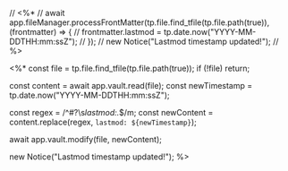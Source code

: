 // <%\*
// await app.fileManager.processFrontMatter(tp.file.find_tfile(tp.file.path(true)), (frontmatter) => {
// frontmatter.lastmod = tp.date.now("YYYY-MM-DDTHH:mm:ssZ");
// });
// new Notice("Lastmod timestamp updated!");
// %>

<%\*
const file = tp.file.find_tfile(tp.file.path(true));
if (!file) return;

const content = await app.vault.read(file);
const newTimestamp = tp.date.now("YYYY-MM-DDTHH:mm:ssZ");

const regex = /^#?\s*lastmod:.*$/m;
const newContent = content.replace(regex, `lastmod: ${newTimestamp}`);

await app.vault.modify(file, newContent);

new Notice("Lastmod timestamp updated!");
%>
